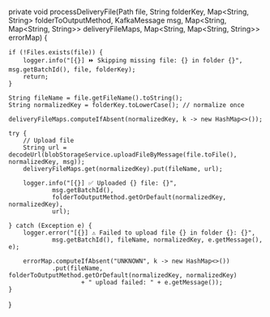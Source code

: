 private void processDeliveryFile(Path file, String folderKey,
                                 Map<String, String> folderToOutputMethod,
                                 KafkaMessage msg,
                                 Map<String, Map<String, String>> deliveryFileMaps,
                                 Map<String, Map<String, String>> errorMap) {

    if (!Files.exists(file)) {
        logger.info("[{}] ⏩ Skipping missing file: {} in folder {}", msg.getBatchId(), file, folderKey);
        return;
    }

    String fileName = file.getFileName().toString();
    String normalizedKey = folderKey.toLowerCase(); // normalize once

    deliveryFileMaps.computeIfAbsent(normalizedKey, k -> new HashMap<>());

    try {
        // Upload file
        String url = decodeUrl(blobStorageService.uploadFileByMessage(file.toFile(), normalizedKey, msg));
        deliveryFileMaps.get(normalizedKey).put(fileName, url);

        logger.info("[{}] ✅ Uploaded {} file: {}", 
                msg.getBatchId(),
                folderToOutputMethod.getOrDefault(normalizedKey, normalizedKey),
                url);

    } catch (Exception e) {
        logger.error("[{}] ⚠️ Failed to upload file {} in folder {}: {}", 
                msg.getBatchId(), fileName, normalizedKey, e.getMessage(), e);

        errorMap.computeIfAbsent("UNKNOWN", k -> new HashMap<>())
                .put(fileName, folderToOutputMethod.getOrDefault(normalizedKey, normalizedKey)
                        + " upload failed: " + e.getMessage());
    }
}
